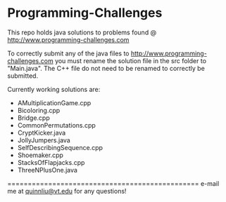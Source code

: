 Programming-Challenges
======================
This repo holds java solutions to problems found @  http://www.programming-challenges.com

To correctly submit any of the java files to http://www.programming-challenges.com you must rename the solution file in the src folder to "Main.java".
The C++ file do not need to be renamed to correctly be submitted.

Currently working solutions are:
  + AMultiplicationGame.cpp
  + Bicoloring.cpp
  + Bridge.cpp
  + CommonPermutations.cpp
  + CryptKicker.java
  + JollyJumpers.java
  + SelfDescribingSequence.cpp
  + Shoemaker.cpp
  + StacksOfFlapjacks.cpp
  + ThreeNPlusOne.java

===============================================
e-mail me at quinnliu@vt.edu for any questions!